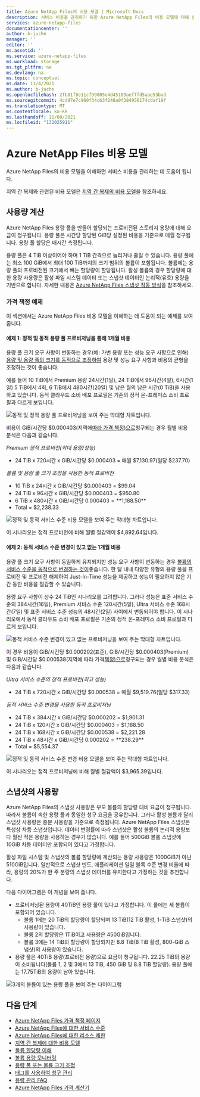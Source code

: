 ```yaml
---
title: Azure NetApp Files의 비용 모델 | Microsoft Docs
description: 서비스 비용을 관리하기 위한 Azure NetApp Files의 비용 모델에 대해 설명합니다.
services: azure-netapp-files
documentationcenter: ''
author: b-juche
manager: ''
editor: ''
ms.assetid: ''
ms.service: azure-netapp-files
ms.workload: storage
ms.tgt_pltfrm: na
ms.devlang: na
ms.topic: conceptual
ms.date: 11/4/2021
ms.author: b-juche
ms.openlocfilehash: 2fb81f8e11cf99005e4d45109aefffd5aae53bad
ms.sourcegitcommit: 4cd97e7c960f34cb3f248a0f384956174cdaf19f
ms.translationtype: MT
ms.contentlocale: ko-KR
ms.lasthandoff: 11/08/2021
ms.locfileid: "132025911"
---
```

# <a name="cost-model-for-azure-netapp-files"></a>Azure NetApp Files 비용 모델 

Azure NetApp Files의 비용 모델을 이해하면 서비스 비용을 관리하는 데 도움이 됩니다. 

지역 간 복제와 관련된 비용 모델은 [지역 간 복제의 비용 모델](cross-region-replication-introduction.md#cost-model-for-cross-region-replication)을 참조하세요.

## <a name="calculation-of-capacity-consumption"></a>사용량 계산

Azure NetApp Files 용량 풀을 만들어 할당되는 프로비전된 스토리지 용량에 대해 요금이 청구됩니다. 용량 풀은 시간당 할당된 GiB당 설정된 비용을 기준으로 매월 청구됩니다. 용량 풀 할당은 매시간 측정됩니다.  

용량 풀은 4 TiB 이상이어야 하며 1 TiB 간격으로 늘리거나 줄일 수 있습니다. 용량 풀에는 최소 100 GiB에서 최대 100 TiB까지의 크기 범위의 볼륨이 포함됩니다. 볼륨에는 용량 풀의 프로비전된 크기에서 빼는 할당량이 할당됩니다. 활성 볼륨의 경우 할당량에 대한 용량 사용량은 활성 파일 시스템 데이터 또는 스냅샷 데이터인 논리적(유효) 용량을 기반으로 합니다. 자세한 내용은 [Azure NetApp Files 스냅샷 작동 방식](snapshots-introduction.md)을 참조하세요. 

### <a name="pricing-examples"></a>가격 책정 예제

이 섹션에서는 Azure NetApp Files 비용 모델을 이해하는 데 도움이 되는 예제를 보여줍니다.

#### <a name="example-1-one-month-cost-with-static-versus-dynamic-capacity-pool-provisioning"></a>예제 1: 정적 및 동적 용량 풀 프로비저닝을 통해 1개월 비용 

용량 풀 크기 요구 사항이 변동하는 경우(예: 가변 용량 또는 성능 요구 사항으로 인해) [용량 및 용량 풀의 크기를 동적으로 조정하여](azure-netapp-files-resize-capacity-pools-or-volumes.md) 용량 및 성능 요구 사항과 비용의 균형을 조정하는 것이 좋습니다.

예를 들어 10 TiB에서 Premium 용량 24시간(1일), 24 TiB에서 96시간(4일), 6시간(1일) 5 TiB에서 4회, 6 TiB에서 480시간(20일) 및 남은 월의 남은 시간(0 TiB)을 사용하고 있습니다. 동적 클라우드 소비 배포 프로필은 기존의 정적 온-프레미스 소비 프로필과 다르게 보입니다. 

![동적 및 정적 용량 풀 프로비저닝을 보여 주는 막대형 차트입니다.](../media/azure-netapp-files/cost-model-example-one-capacity.png)

비용이 GiB/시간당 $0.000403(지역에[따라 가격 책정)으로](https://azure.microsoft.com/pricing/details/netapp/)청구되는 경우 월별 비용 분석은 다음과 같습니다.

*Premium 정적 프로비전(최대 용량/성능)*

* 24 TiB x 720시간 x GiB/시간당 $0.000403 = 매월 $7,130.97(일당 $237.70) 

*볼륨 및 용량 풀 크기 조정을 사용한 동적 프로비전* 

* 10 TiB x 24시간 x GiB/시간당 $0.000403 = $99.04
* 24 TiB x 96시간 x GiB/시간당 $0.000403 = $950.80
* 6 TiB x 480시간 x GiB/시간당 $0.000403 =  **$1,188.50**
* Total = $2,238.33

![정적 및 동적 서비스 수준 비용 모델을 보여 주는 막대형 차트입니다.](../media/azure-netapp-files/cost-model-example-one-pricing.png)

이 시나리오는 정적 프로비전에 비해 월별 절감액이 $4,892.64입니다.

#### <a name="example-2-one-month-cost-with-and-without-dynamic-service-level-change"></a>예제 2: 동적 서비스 수준 변경이 있고 없는 1개월 비용

용량 풀 크기 요구 사항이 동일하게 유지되지만 성능 요구 사항이 변동하는 경우 [볼륨의 서비스 수준을 동적으로 변경하는 것이](dynamic-change-volume-service-level.md)좋습니다. 한 달 내내 다양한 유형의 용량 풀을 프로비전 및 프로비전 해제하여 Just-In-Time 성능을 제공하고 성능이 필요하지 않은 기간 동안 비용을 절감할 수 있습니다. 

용량 요구 사항이 상수 24 TiB인 시나리오를 고려합니다. 그러나 성능은 표준 서비스 수준의 384시간(16일), Premium 서비스 수준 120시간(5일), Ultra 서비스 수준 168시간(7일) 및 표준 서비스 수준 성능의 48시간(2일) 사이에서 변동되어야 합니다. 이 시나리오에서 동적 클라우드 소비 배포 프로필은 기존의 정적 온-프레미스 소비 프로필과 다르게 보입니다. 

![동적 서비스 수준 변경이 있고 없는 프로비저닝을 보여 주는 막대형 차트입니다.](../media/azure-netapp-files/cost-model-example-two-capacity.png)

이 경우 비용이 GiB/시간당 $0.000202(표준), GiB/시간당 $0.000403(Premium) 및 GiB/시간당 $0.000538(지역에 따라 가격[책정)으로](https://azure.microsoft.com/pricing/details/netapp/)청구되는 경우 월별 비용 분석은 다음과 같습니다. 

*Ultra 서비스 수준의 정적 프로비전(최고 성능)*

* 24 TiB x 720시간 x GiB/시간당 $0.000538 = 매월 $9,519.76(일당 $317.33) 
 
*동적 서비스 수준 변경을 사용한 동적 프로비저닝*

* 24 TiB x 384시간 x GiB/시간당 $0.000202 = $1,901.31  
* 24 TiB x 120시간 x GiB/시간당 $0.000403 = $1,188.50  
* 24 TiB x 168시간 x GiB/시간당 $0.000538 = $2,221.28  
* 24 TiB x 48시간 x GiB/시간당 $0.000202 = **$238.29** 
* Total = $5,554.37 

![정적 및 동적 서비스 수준 변경 비용 모델을 보여 주는 막대형 차트입니다.](../media/azure-netapp-files/cost-model-example-two-pricing.png)

이 시나리오는 정적 프로비저닝에 비해 월별 절감액이 $3,965.39입니다.

## <a name="capacity-consumption-of-snapshots"></a>스냅샷의 사용량 

Azure NetApp Files의 스냅샷 사용량은 부모 볼륨의 할당량 대비 요금이 청구됩니다.  따라서 볼륨이 속한 용량 풀과 동일한 청구 요금을 공유합니다.  그러나 활성 볼륨과 달리 스냅샷 사용량은 증분 사용량을 기준으로 측정됩니다.  Azure NetApp Files 스냅샷은 특성상 차등 스냅샷입니다. 데이터 변경률에 따라 스냅샷은 활성 볼륨의 논리적 용량보다 훨씬 적은 용량을 사용하는 경우가 많습니다. 예를 들어 500GiB 볼륨 스냅샷에 10GiB 차등 데이터만 포함되어 있다고 가정합니다. 

활성 파일 시스템 및 스냅샷의 볼륨 할당량에 계산되는 용량 사용량은 1000GiB가 아닌 510GiB입니다. 일반적으로 스냅샷 빈도, 애플리케이션 일일 블록 수준 변경 비율에 따라, 용량의 20%가 한 주 분량의 스냅샷 데이터를 유지한다고 가정하는 것을 추천합니다. 

다음 다이어그램은 이 개념을 보여 줍니다. 

* 프로비저닝된 용량이 40TiB인 용량 풀이 있다고 가정합니다. 이 풀에는 세 볼륨이 포함되어 있습니다.    
    * 볼륨 1에는 20 TiB의 할당량이 할당되며 13 TiB(12 TiB 활성, 1-TiB 스냅샷)의 사용량이 있습니다.
    * 볼륨 2의 할당량은 1TiB이고 사용량은 450GiB입니다.
    * 볼륨 3에는 14 TiB의 할당량이 할당되지만 8.8 TiB(8 TiB 활성, 800-GiB 스냅샷)의 사용량이 있습니다.   
* 용량 풀은 40TiB 용량(프로비전 용량)으로 요금이 청구됩니다. 22.25 TiB의 용량이 소비됩니다(볼륨 1, 2 및 3에서 13 TiB, 450 GiB 및 8.8 TiB 할당량). 용량 풀에는 17.75TiB의 용량이 남아 있습니다.   

![3개의 볼륨이 있는 용량 풀을 보여 주는 다이어그램](../media/azure-netapp-files/azure-netapp-files-capacity-pool-with-three-vols.png)

## <a name="next-steps"></a>다음 단계

* [Azure NetApp Files 가격 책정 페이지](https://azure.microsoft.com/pricing/details/storage/netapp/)
* [Azure NetApp Files에 대한 서비스 수준](azure-netapp-files-service-levels.md)
* [Azure NetApp Files에 대한 리소스 제한](azure-netapp-files-resource-limits.md)
* [지역 간 복제에 대한 비용 모델](cross-region-replication-introduction.md#cost-model-for-cross-region-replication)
* [볼륨 할당량 이해](volume-quota-introduction.md)
* [볼륨 용량 모니터링](monitor-volume-capacity.md)
* [용량 풀 또는 볼륨 크기 조정](azure-netapp-files-resize-capacity-pools-or-volumes.md)
* [태그를 사용하여 청구 관리](manage-billing-tags.md)
* [용량 관리 FAQ](faq-capacity-management.md)
* [Azure NetApp Files 가격 계산기](https://azure.microsoft.com/pricing/calculator/?service=netapp)
